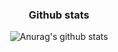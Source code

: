<div align="center">
<!-- <img src="https://capsule-render.vercel.app/api?type=waving&color=gradient&height=250&section=header&text=함께 일하는게 즐거운 개발자&fontSize=45&fontColor=333333&fontAlignY=40" />
	
![모코코신나](https://user-images.githubusercontent.com/71241711/155310721-bee91de6-8b53-4e61-9ea0-313a86c5e220.gif)
 -->
<h3> 🛠 Tech Stack </h3>
<img src="https://img.shields.io/badge/HTML-lightgrey?style=flat&logo=HTML5&logoColor=white"/>
<img src="https://img.shields.io/badge/CSS-blue?style=flat&logo=CSS3&logoColor=white"/>	
<img src="https://img.shields.io/badge/Javascript-orange?style=flat&logo=JavaScript&logoColor=white"/>
<img src="https://img.shields.io/badge/Vue-4FC08D?style=flat&logo=Vue.js&logoColor=white"/>
<img src="https://img.shields.io/badge/Node.js-yellowgreen?style=flat&logo=Node.js&logoColor=white"/>
<img src="https://img.shields.io/badge/C-9cf?style=flat&logo=C&logoColor=white"/>
<br>
<img src="https://img.shields.io/badge/GitHub-black?style=flat&logo=GitHub&logoColor=white"/>
<img src="https://img.shields.io/badge/Notion-black?style=flat&logo=Notion&logoColor=white"/>


<h3> ✅ My blog </h3>
<a href="https://seonchoi.tistory.com/"><img src="https://img.shields.io/badge/개발자로 살아남기-brightgreen?style=flat&logo=Storyblok&logoColor=white&link=https://seonchoi.tistory.com/"/></a>

<h3> ✉ Email </h3>

<a href="https://mail.naver.com/write/popup?srvid=note&to=choish4682@naver.com"><img src="https://img.shields.io/badge/Naver-brightgreen?style=flat&logo=Naver&logoColor=white"/>
<a href="https://mail.google.com/mail/?view=cm&amp;fs=1&amp;to=seonchoi4682@gmail.com"><img src="https://img.shields.io/badge/Gmail-EA4335?style=flat&logo=Gmail&logoColor=white"></a>
	
	
<!-- <h3> 🐶 Toy project 1. Todo App <h3>
	
<h4> node.js와 mongoDB, Bootstrap을 이용해서 만든 Todo App(메모장)입니다. </h4>

<a href="https://todo-sh-343200.du.r.appspot.com/">SeongHyuk's Todo App</a><br/>
<a href="https://github.com/KR-AirDrop/Todo_SH">Github page</a>


<h3> 🐶 Toy project 2. Market Web clone coding </h3>

<a href="https://hargi-market-web.vercel.app/">Market Page</a><br/>
Github page : <a href="https://github.com/KR-AirDrop/hargi_market_web.git">Web</a> / <a href="https://github.com/KR-AirDrop/hargi_market_server.git">Server</a>
 -->
<h3> Github stats </h3>

![Anurag's github stats](https://github-readme-stats.vercel.app/api?username=KR-Airdrop&theme=github_dark&show_icons=true)
	
<!-- <h3> Baekjoon </h3>
	
[![Solved.ac Profile](http://mazassumnida.wtf/api/generate_badge?boj=choish4682)](https://solved.ac/choish4682)
 -->
</div>
